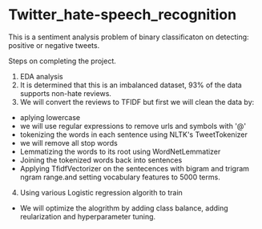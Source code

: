 # Twitter_hate-speech_recognition

This is a sentiment analysis problem of binary classificaton on detecting: positive or negative tweets. 

Steps on completing the project.

1) EDA analysis 
2) It is determined that this is an imbalanced dataset, 93% of the data supports non-hate reviews.
3) We will convert the reviews to TFIDF but first we will clean the data by:
  - aplying lowercase
  - we will use regular expressions to remove urls and symbols with '@'
  - tokenizing the words in each sentence using NLTK's TweetTokenizer
  - we will remove all stop words
  - Lemmatizing the words to its root using WordNetLemmatizer
  - Joining the tokenized words back into sentences
  - Applying TfidfVectorizer on the sentecences with bigram and trigram ngram range.and setting vocabulary features to 5000 terms.
4) Using various Logistic regression algorith to train
  - We will optimize the alogrithm by adding class balance, adding reularization and hyperparameter tuning. 
